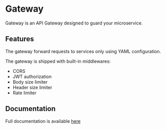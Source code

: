 # Gateway

Gateway is an API Gateway designed to guard your microservice.

## Features

The gateway forward requests to services only using YAML configuration.

The gateway is shipped with built-in middlewares:

* CORS
* JWT authorization
* Body size limiter
* Header size limiter
* Rate limiter

## Documentation

Full documentation is available [here](https://gateway-doc.onrender.com/)
